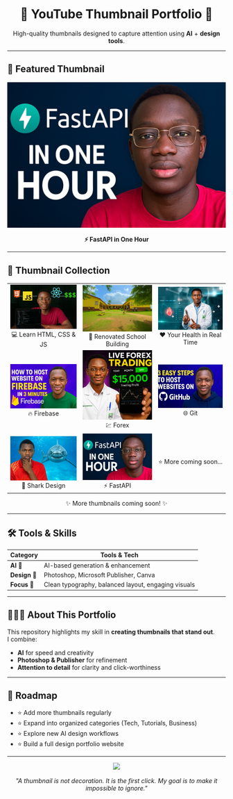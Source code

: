<h1 align="center">🌟 YouTube Thumbnail Portfolio 🌟</h1>  
<p align="center">High-quality thumbnails designed to capture attention using <b>AI</b> + <b>design tools</b>.</p>  

---

## 🎯 Featured Thumbnail  

<p align="center">
  <img src="https://github.com/CephasTechOrg/thumbnail-portfolio/blob/main/YOUTUBE%20THUMBNAILS/fastapi.png" width="600" alt="Featured Thumbnail">
</p>  

<p align="center">
  <b>⚡ FastAPI in One Hour</b>  
</p>  

---

## 📂 Thumbnail Collection  

<table align="center">
  <tr>
    <td align="center">
      <img src="https://github.com/CephasTechOrg/thumbnail-portfolio/blob/main/YOUTUBE%20THUMBNAILS/learn%20html%2C%20css%20and%20javascript.png" width="250" alt="Learn HTML, CSS, JS"><br>
      💻 Learn HTML, CSS & JS
    </td>
    <td align="center">
      <img src="https://github.com/CephasTechOrg/thumbnail-portfolio/blob/main/YOUTUBE%20THUMBNAILS/renovated%20sch%20building.png" width="250" alt="Renovated School Building"><br>
      🏫 Renovated School Building
    </td>
    <td align="center">
      <img src="https://github.com/CephasTechOrg/thumbnail-portfolio/blob/main/YOUTUBE%20THUMBNAILS/your%20health%20in%20real%20time.png" width="250" alt="Your Health in Real Time"><br>
      ❤️ Your Health in Real Time
    </td>
  </tr>
  <tr>
    <td align="center">
      <img src="https://github.com/CephasTechOrg/thumbnail-portfolio/blob/main/YOUTUBE%20THUMBNAILS/firebase.jpg" width="250" alt="Firebase Thumbnail"><br>
      🔥 Firebase
    </td>
    <td align="center">
      <img src="https://github.com/CephasTechOrg/thumbnail-portfolio/blob/main/YOUTUBE%20THUMBNAILS/forex%20(1).png" width="250" alt="Forex Thumbnail"><br>
      💹 Forex
    </td>
    <td align="center">
      <img src="https://github.com/CephasTechOrg/thumbnail-portfolio/blob/main/YOUTUBE%20THUMBNAILS/git2.jpg" width="250" alt="Git Thumbnail"><br>
      🌐 Git
    </td>
  </tr>
  <tr>
    <td align="center">
      <img src="https://github.com/CephasTechOrg/thumbnail-portfolio/blob/main/YOUTUBE%20THUMBNAILS/shark.png" width="250" alt="Shark Thumbnail"><br>
      🦈 Shark Design
    </td>
    <td align="center">
      <img src="https://github.com/CephasTechOrg/thumbnail-portfolio/blob/main/YOUTUBE%20THUMBNAILS/fastapi.png" width="250" alt="FastAPI in One Hour"><br>
      ⚡ FastAPI
    </td>
    <td align="center">
      ⭐ More coming soon...
    </td>
  </tr>
</table>

<p align="center">✨ More thumbnails coming soon! ✨</p>  

---

## 🛠️ Tools & Skills  

| Category       | Tools & Tech |
|----------------|-------------|
| **AI** 🤖 | AI-based generation & enhancement |
| **Design** 🎨 | Photoshop, Microsoft Publisher, Canva |
| **Focus** 🎯 | Clean typography, balanced layout, engaging visuals |

---

## 👨🏾‍💻 About This Portfolio  

This repository highlights my skill in **creating thumbnails that stand out**.  
I combine:  
- **AI** for speed and creativity  
- **Photoshop & Publisher** for refinement  
- **Attention to detail** for clarity and click-worthiness  

---

## 🚀 Roadmap  

- ⭐ Add more thumbnails regularly  
- ⭐ Expand into organized categories (Tech, Tutorials, Business)  
- ⭐ Explore new AI design workflows  
- ⭐ Build a full design portfolio website  

---

<p align="center">
  <a href="https://github.com/CephasTechOrg/thumbnail-portfolio/tree/main/YOUTUBE%20THUMBNAILS">
    <img src="https://img.shields.io/badge/View%20All%20Thumbnails-Click%20Here-blue?style=for-the-badge&logo=github">
  </a>
</p>  

<p align="center">
  <i>"A thumbnail is not decoration. It is the first click. My goal is to make it impossible to ignore."</i>  
</p>
